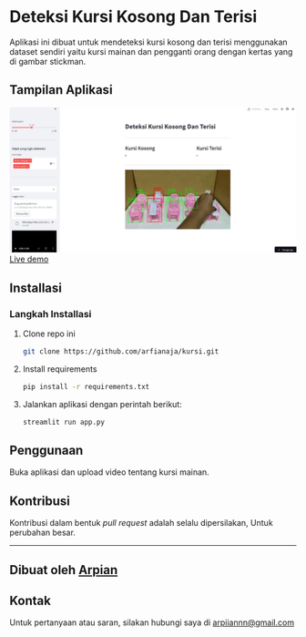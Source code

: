 # Deteksi Kursi Kosong Dan Terisi

Aplikasi ini dibuat untuk mendeteksi kursi kosong dan terisi menggunakan dataset sendiri yaitu kursi mainan dan pengganti orang dengan kertas yang di gambar stickman. 
## Tampilan Aplikasi

![Tampilan Aplikasi](assets/kursi.jpeg)
[Live demo](https://kursi-check.streamlit.app/)

## Installasi

### Langkah Installasi

1. Clone repo ini 

   ```bash
   git clone https://github.com/arfianaja/kursi.git
   ```
2. Install requirements
    ```bash
    pip install -r requirements.txt
    ```
3. Jalankan aplikasi dengan perintah berikut:
    ```bash
    streamlit run app.py
    ```

## Penggunaan
Buka aplikasi dan upload video tentang kursi mainan.

## Kontribusi

Kontribusi dalam bentuk *pull request* adalah selalu dipersilakan, Untuk perubahan besar.

---
Dibuat oleh [Arpian](https://github.com/arfianaja)
---

## Kontak
Untuk pertanyaan atau saran, silakan hubungi saya di arpiiannn@gmail.com
